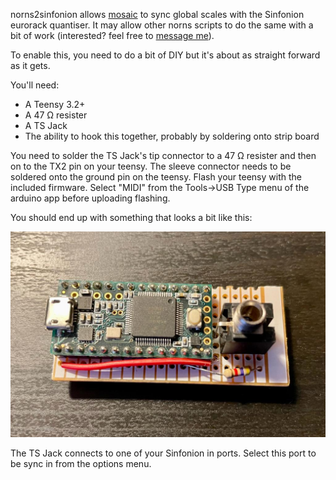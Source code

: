 norns2sinfonion allows [mosaic](https://github.com/subvertnormality/mosaic) to sync global scales with the Sinfonion eurorack quantiser. It may allow other norns scripts to do the same with a bit of work (interested? feel free to [message me](https://llllllll.co/u/byzero/)). 

To enable this, you need to do a bit of DIY but it's about as straight forward as it gets. 

You'll need:

* A Teensy 3.2+
* A 47 Ω resister
* A TS Jack
* The ability to hook this together, probably by soldering onto strip board

You need to solder the TS Jack's tip connector to a 47 Ω resister and then on to the TX2 pin on your teensy. The sleeve connector needs to be soldered onto the ground pin on the teensy. Flash your teensy with the included firmware. Select "MIDI" from the Tools->USB Type menu of the arduino app before uploading flashing.

You should end up with something that looks a bit like this:

![A built norns2sinfonion](https://github.com/subvertnormality/norns2sinfonion/blob/main/images/norns2sinfonion.jpg?raw=true)

The TS Jack connects to one of your Sinfonion in ports. Select this port to be sync in from the options menu.
